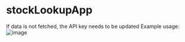 # stockLookupApp

If data is not fetched, the API key needs to be updated
Example usage:
![image](https://user-images.githubusercontent.com/70170846/215378192-1359fe5c-0383-446d-9672-37561994dd14.png)
